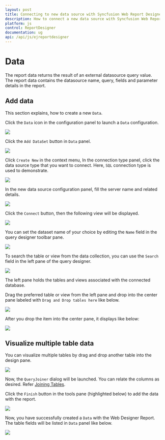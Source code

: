 ```yaml
---
layout: post
title: Connecting to new data source with Syncfusion Web Report Designer
description: How to connect a new data source with Syncfusion Web Report Designer
platform: js
control: ReportDesigner
documentation: ug
api: /api/js/ejreportdesigner
---
```


# Data

The report data returns the result of an external datasource query value. The report data contains the datasource name, query, fields and parameter details in the report.

## Add data

This section explains, how to create a new `Data`.

Click the `Data` icon in the configuration panel to launch a `Data` configuration.

 ![](images/Datasource-Start.png)

Click the `Add DataSet` button in `Data` panel.

![](images/Dataset-CreateWizard.png)

Click `Create New` in the context menu, In the connection type panel, click the data source type that you want to connect. Here, `SQL` connection type is used to demonstrate.

 ![](images/SQL-Connect.png)

In the new data source configuration panel, fill the server name and related details. 

![](images/Datasource-CreateWizard.png)

Click the `Connect` button, then the following view will be displayed.

![](images/Dataset-DesignView.png)

You can set the dataset name of your choice by editing the `Name` field in the query designer toolbar pane.

![](images/Dataset-Name-Field.png)

To search the table or view from the data collection, you can use the `Search` field in the left pane of the query designer.

![](images/Search-Tab.png)

The left pane holds the tables and views associated with the connected database.

Drag the preferred table or view from the left pane and drop into the center pane labeled with `Drag and Drop tables here` like below.

![](images/Drag-Table.png)

After you drop the item into the center pane, it displays like below:

![](images/Table-Visual.png)

## Visualize multiple table data

You can visualize multiple tables by drag and drop another table into the design pane.

![](images/Drag-Table2.png)

Now, the `QueryJoiner` dialog will be launched. You can relate the columns as desired. Refer [Joining Tables](/report-platform/ReportDesigner/web/transforming-data/joining-tables).

Click the `Finish` button in the tools pane (highlighted below) to add the data with the report.

![](images/Finish-Dataset.png)

Now, you have successfully created a `Data` with the Web Designer Report. The table fields will be listed in `Data` panel like below.

![](images/Final-Panel-Dataset.png)

